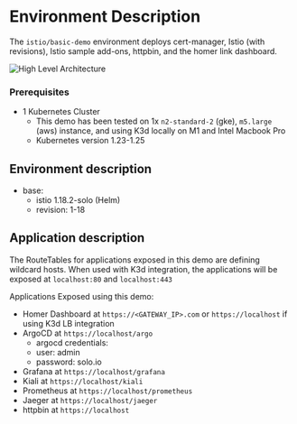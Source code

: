 # Environment Description
The `istio/basic-demo` environment deploys cert-manager, Istio (with revisions), Istio sample add-ons, httpbin, and the homer link dashboard.

![High Level Architecture](.images/istio-basic-demo.png)

### Prerequisites
- 1 Kubernetes Cluster
    - This demo has been tested on 1x `n2-standard-2` (gke), `m5.large` (aws) instance, and using K3d locally on M1 and Intel Macbook Pro
    - Kubernetes version 1.23-1.25

## Environment description
- base:
    - istio 1.18.2-solo (Helm)
    - revision: 1-18

## Application description

The RouteTables for applications exposed in this demo are defining wildcard hosts. When used with K3d integration, the applications will be exposed at `localhost:80` and `localhost:443`

Applications Exposed using this demo:
- Homer Dashboard at `https://<GATEWAY_IP>.com` or `https://localhost` if using K3d LB integration
- ArgoCD at `https://localhost/argo`
    - argocd credentials:
    - user: admin
    - password: solo.io
- Grafana at `https://localhost/grafana`
- Kiali at `https://localhost/kiali`
- Prometheus at `https://localhost/prometheus`
- Jaeger at `https://localhost/jaeger`
- httpbin at `https://localhost`